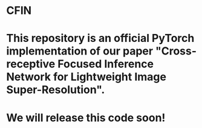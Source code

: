 # CFIN

# This repository is an official PyTorch implementation of our paper "Cross-receptive Focused Inference Network for Lightweight Image Super-Resolution". 

# We will release this code soon!
